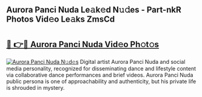 ## Aurora Panci Nuda Le𝚊k𝚎d N𝚞𝚍es - Part-nkR Photos Vid𝚎o Le𝚊ks ZmsCd

# <h2><a href="http://fbg5fu.evod.top/?m=Aurora+Panci+Nuda">🔗 👉🔴 Aurora Panci Nuda Vid𝚎o Ph𝚘t𝚘s</a></h2>

[![Aurora Panci Nuda N𝚞d𝚎s](https://i.imgur.com/8V9OHl7.gif)](http://fbg5fu.evod.top/?m=Aurora+Panci+Nuda)
Digital artist Aurora Panci Nuda and social media personality, recognized for disseminating dance and lifestyle content via collaborative dance performances and brief videos. Aurora Panci Nuda public persona is one of approachability and authenticity, but his private life is shrouded in mystery. 
